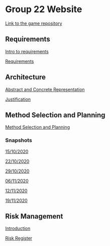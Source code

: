 # Group 22 Website

<a href="https://github.com/UoY2021Eng1Group22/TheGame" target="_blank">Link to the game repository</a>

## Requirements
<a href="https://UoY2021Eng1Group22.github.io/Introduction%20to%20requirements.pdf" target="_blank">Intro to requirements</a>

<a href="https://UoY2021Eng1Group22.github.io/Requirements.pdf" target="_blank">Requirements</a>






## Architecture
<a href="https://UoY2021Eng1Group22.github.io/Representation.pdf" target="_blank">Abstract and Concrete Representation</a>

<a href="https://UoY2021Eng1Group22.github.io/Justification.pdf" target="_blank">Justification</a>


## Method Selection and Planning 
<a href="https://UoY2021Eng1Group22.github.io/4a_b.pdf" target="_blank">Method Selection and Planning</a>

### Snapshots

<a href="https://UoY2021Eng1Group22.github.io/15_10_2020%20PROJECT%20SCHEDULE.pdf" target="_blank">15/10/2020</a>

<a href="https://UoY2021Eng1Group22.github.io/22_10_2020%20PROJECT%20SCHEDULE.pdf" target="_blank">22/10/2020</a>

<a href="https://UoY2021Eng1Group22.github.io/29_10_2020%20PROJECT%20SCHEDULE.pdf" target="_blank">29/10/2020</a>

<a href="https://UoY2021Eng1Group22.github.io/06_11_2020_PROJECT_SCHEDULE.pdf" target="_blank">06/11/2020</a>

<a href="https://UoY2021Eng1Group22.github.io/12_11_2020_PROJECT_SCHEDULE.pdf" target="_blank">12/11/2020</a>

<a href="https://UoY2021Eng1Group22.github.io/19_11_2020_PROJECT_SCHEDULE.pdf" target="_blank">19/11/2020</a>

## Risk Management 
<a href="https://UoY2021Eng1Group22.github.io/Risk%20format%20Introduction.pdf" target="_blank">Introduction</a>

<a href="https://UoY2021Eng1Group22.github.io/Risk%20Register.pdf" target="_blank">Risk Register</a>

